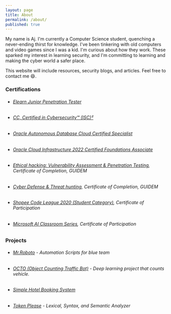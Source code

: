 ```yaml
---
layout: page
title: About
permalink: /about/
published: true
---
```

<script src="https://tryhackme.com/badge/994867"></script>

My name is Aj. I'm currently a Computer Science student, quenching a never-ending thirst for knowledge. I've been tinkering with old computers and video games since I was a kid. I'm curious about how they work. These sparked my interest in learning security, and I'm committing to learning and making the cyber world a safer place.

This website will include resources, security blogs, and articles. Feel free to contact me 😄.

### Certifications
+ ###### [Elearn Junior Penetration Tester](https://verified.elearnsecurity.com/certificates/8706593d-cf8e-431f-9960-7a34bc638a08)
+ ###### [CC, Certified in Cybersecurity℠ (ISC)²](https://drive.google.com/file/d/1c_fxjSTERnYfenXf5I_yNkDIKCJ92joX/view?usp=share_link)
+ ###### [Oracle Autonomous Database Cloud Certified Specialist](https://catalog-education.oracle.com/pls/certview/sharebadge?id=5C0F7E707BD234CAD160B6257A1AB6B81353C2A1AD1A3553F7C3EB884A190474)
+ ###### [Oracle Cloud Infrastructure 2022 Certified Foundations Associate](https://catalog-education.oracle.com/pls/certview/sharebadge?id=9586E8CE88BF7381B49C3FEED00F093974EB79BEC4082D76417CA37EB198D30E)
+ ###### [Ethical hacking: Vulnerability Assessment & Penetration Testing](https://drive.google.com/file/d/1n4O9EztbqgpNhvGh9b485KQH8dHw65dl/view), Certificate of Completion, GUIDEM
+ ###### [Cyber Defense & Threat hunting](https://drive.google.com/file/d/1Hs0JMR_R7uH3URfbB5OibkUh9kvNOney/view), Certificate of Completion, GUIDEM
+ ###### [Shopee Code League 2020 (Student Category)](https://drive.google.com/file/d/157qDxL5zopZfOQy6b8m5mbkr9UY245tA/view), Certificate of Participation
+ ###### [Microsoft AI Classroom Series](https://drive.google.com/file/d/1kGDOwS0ObXESpAY_t1WK8dn8UrJ6gO--/view), Certificate of Participation

### Projects 
+ ###### [Mr.Roboto](https://github.com/aj-tap/mr.roboto) - Automation Scripts for blue team
+ ###### [OCTO (Object Counting Traffic Bot)](https://github.com/aj-tap/OCTO) - Deep learning project that counts vehicle.
+ ###### [Simple Hotel Booking System](https://github.com/aj-tap/Simple_Hotel_Booking_System)
+ ###### [Token Please](https://github.com/microjoule/tokens-please) - Lexical, Syntax, and Semantic Analyzer


